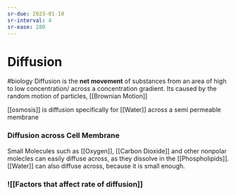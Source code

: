 ```yaml
---
sr-due: 2023-01-10
sr-interval: 4
sr-ease: 280
---
```

# Diffusion
#biology 
Diffusion is the **net movement** of substances from an area of high to low concentration/ across a concentration gradient.
Its caused by the random motion of particles, [[Brownian Motion]]


[[osmosis]] is diffusion specifically for [[Water]] across a semi permeable membrane

### Diffusion across Cell Membrane
Small Molecules such as [[Oxygen]], [[Carbon Dioxide]] and other nonpolar molecles can easily diffuse across, as they dissolve in the [[Phospholipids]].
[[Water]] can also diffuse across, because it is small enough.

### ![[Factors that affect rate of diffusion]]
